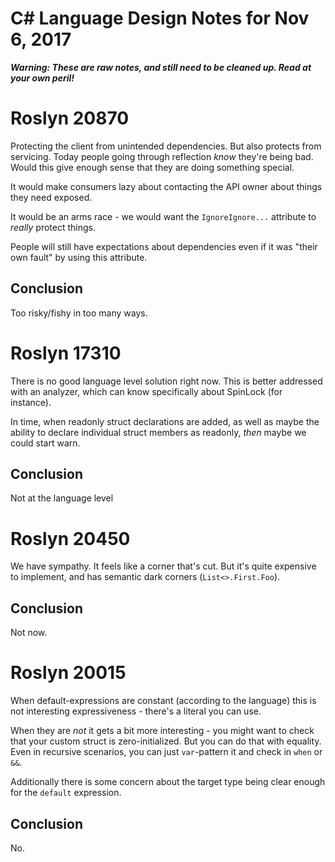 ﻿# C# Language Design Notes for Nov 6, 2017

***Warning: These are raw notes, and still need to be cleaned up. Read at your own peril!***

# Roslyn 20870

Protecting the client from unintended dependencies. But also protects from servicing. Today people going through reflection *know* they're being bad. Would this give enough sense that they are doing something special.

It would make consumers lazy about contacting the API owner about things they need exposed.

It would be an arms race - we would want the `IgnoreIgnore...` attribute to *really* protect things.

People will still have expectations about dependencies even if it was "their own fault" by using this attribute.

## Conclusion
Too risky/fishy in too many ways. 


# Roslyn 17310

There is no good language level solution right now. This is better addressed with an analyzer, which can know specifically about SpinLock (for instance).

In time, when readonly struct declarations are added, as well as maybe the ability to declare individual struct members as readonly, *then* maybe we could start warn.

## Conclusion

Not at the language level


# Roslyn 20450

We have sympathy. It feels like a corner that's cut. But it's quite expensive to implement, and has semantic dark corners (`List<>.First.Foo`).

## Conclusion

Not now.


# Roslyn 20015

When default-expressions are constant (according to the language) this is not interesting expressiveness - there's a literal you can use.

When they are *not* it gets a bit more interesting - you might want to check that your custom struct is zero-initialized. But you can do that with equality. Even in recursive scenarios, you can just `var`-pattern it and check in `when` or `&&`.

Additionally there is some concern about the target type being clear enough for the `default` expression.

## Conclusion

No.





